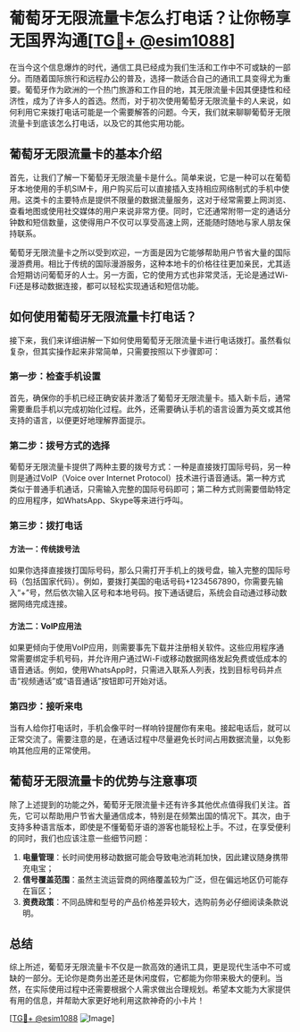 # 葡萄牙无限流量卡怎么打电话？让你畅享无国界沟通[[TG💪+ @esim1088](https://t.me/s/esim1088)]

在当今这个信息爆炸的时代，通信工具已经成为我们生活和工作中不可或缺的一部分。而随着国际旅行和远程办公的普及，选择一款适合自己的通讯工具变得尤为重要。葡萄牙作为欧洲的一个热门旅游和工作目的地，其无限流量卡因其便捷性和经济性，成为了许多人的首选。然而，对于初次使用葡萄牙无限流量卡的人来说，如何利用它来拨打电话可能是一个需要解答的问题。今天，我们就来聊聊葡萄牙无限流量卡到底该怎么打电话，以及它的其他实用功能。

## 葡萄牙无限流量卡的基本介绍

首先，让我们了解一下葡萄牙无限流量卡是什么。简单来说，它是一种可以在葡萄牙本地使用的手机SIM卡，用户购买后可以直接插入支持相应网络制式的手机中使用。这类卡的主要特点是提供不限量的数据流量服务，这对于经常需要上网浏览、查看地图或使用社交媒体的用户来说非常方便。同时，它还通常附带一定的通话分钟数和短信数量，这使得用户不仅可以享受高速上网，还能随时随地与家人朋友保持联系。

葡萄牙无限流量卡之所以受到欢迎，一方面是因为它能够帮助用户节省大量的国际漫游费用。相比于传统的国际漫游服务，这种本地卡的价格往往更加亲民，尤其适合短期访问葡萄牙的人士。另一方面，它的使用方式也非常灵活，无论是通过Wi-Fi还是移动数据连接，都可以轻松实现通话和短信功能。

## 如何使用葡萄牙无限流量卡打电话？

接下来，我们来详细讲解一下如何使用葡萄牙无限流量卡进行电话拨打。虽然看似复杂，但其实操作起来非常简单，只需要按照以下步骤即可：

### 第一步：检查手机设置

首先，确保你的手机已经正确安装并激活了葡萄牙无限流量卡。插入新卡后，通常需要重启手机以完成初始化过程。此外，还需要确认手机的语言设置为英文或其他支持的语言，以便更好地理解界面提示。

### 第二步：拨号方式的选择

葡萄牙无限流量卡提供了两种主要的拨号方式：一种是直接拨打国际号码，另一种则是通过VoIP（Voice over Internet Protocol）技术进行语音通话。第一种方式类似于普通手机通话，只需输入完整的国际号码即可；第二种方式则需要借助特定的应用程序，如WhatsApp、Skype等来进行呼叫。

### 第三步：拨打电话

#### 方法一：传统拨号法
如果你选择直接拨打国际号码，那么只需打开手机上的拨号盘，输入完整的国际号码（包括国家代码）。例如，要拨打美国的电话号码+1234567890，你需要先输入“+”号，然后依次输入区号和本地号码。按下通话键后，系统会自动通过移动数据网络完成连接。

#### 方法二：VoIP应用法
如果更倾向于使用VoIP应用，则需要事先下载并注册相关软件。这些应用程序通常需要绑定手机号码，并允许用户通过Wi-Fi或移动数据网络发起免费或低成本的语音通话。例如，使用WhatsApp时，只需进入联系人列表，找到目标号码并点击“视频通话”或“语音通话”按钮即可开始对话。

### 第四步：接听来电

当有人给你打电话时，手机会像平时一样响铃提醒你有来电。接起电话后，就可以正常交流了。需要注意的是，在通话过程中尽量避免长时间占用数据流量，以免影响其他应用的正常使用。

## 葡萄牙无限流量卡的优势与注意事项

除了上述提到的功能之外，葡萄牙无限流量卡还有许多其他优点值得我们关注。首先，它可以帮助用户节省大量通信成本，特别是在频繁出国的情况下。其次，由于支持多种语言版本，即使是不懂葡萄牙语的游客也能轻松上手。不过，在享受便利的同时，我们也应该注意一些细节问题：

1. **电量管理**：长时间使用移动数据可能会导致电池消耗加快，因此建议随身携带充电宝；
2. **信号覆盖范围**：虽然主流运营商的网络覆盖较为广泛，但在偏远地区仍可能存在盲区；
3. **资费政策**：不同品牌和型号的产品价格差异较大，选购前务必仔细阅读条款说明。

## 总结

综上所述，葡萄牙无限流量卡不仅是一款高效的通讯工具，更是现代生活中不可或缺的一部分。无论你是商务出差还是休闲度假，它都能为你带来极大的便利。当然，在实际使用过程中还需要根据个人需求做出合理规划。希望本文能为大家提供有用的信息，并帮助大家更好地利用这款神奇的小卡片！

[[TG💪+ @esim1088](https://t.me/s/esim1088) ![Image](https://i.postimg.cc/4NQfJmqS/Snipaste-2025-05-13-00-14-12.png)]